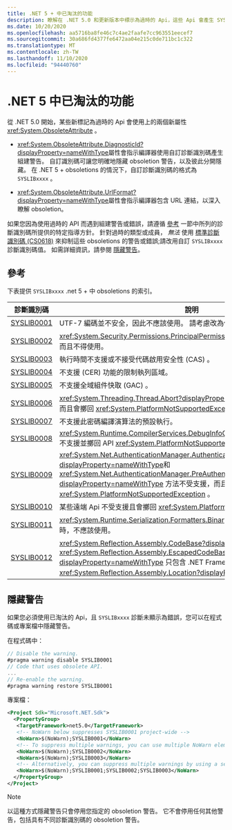 ```yaml
---
title: .NET 5 + 中已淘汰的功能
description: 瞭解在 .NET 5.0 和更新版本中標示為過時的 Api，這些 Api 會產生 SYSLIB 編譯器警告。
ms.date: 10/20/2020
ms.openlocfilehash: aa5716ba8fe46c7c4ae2faafe7cc963551eecef7
ms.sourcegitcommit: 30a686fd4377fe6472aa04e215c0de711bc1c322
ms.translationtype: MT
ms.contentlocale: zh-TW
ms.lasthandoff: 11/10/2020
ms.locfileid: "94440760"
---
```

# <a name="obsolete-features-in-net-5"></a>.NET 5 中已淘汰的功能

從 .NET 5.0 開始，某些新標記為過時的 Api 會使用上的兩個新屬性 <xref:System.ObsoleteAttribute> 。

- <xref:System.ObsoleteAttribute.DiagnosticId?displayProperty=nameWithType>屬性會指示編譯器使用自訂診斷識別碼產生組建警告。 自訂識別碼可讓您明確地隱藏 obsoletion 警告，以及彼此分開隱藏。 在 .NET 5 + obsoletions 的情況下，自訂診斷識別碼的格式為 `SYSLIBxxxx` 。

- <xref:System.ObsoleteAttribute.UrlFormat?displayProperty=nameWithType>屬性會指示編譯器包含 URL 連結，以深入瞭解 obsoletion。

如果您因為使用過時的 API 而遇到組建警告或錯誤，請遵循 [參考](#reference) 一節中所列的診斷識別碼所提供的特定指導方針。 針對過時的類型或成員， *無法* 使用 [標準診斷識別碼 (CS0618)](../../csharp/language-reference/compiler-messages/cs0618.md) 來抑制這些 obsoletions 的警告或錯誤;請改用自訂 `SYSLIBxxxx` 診斷識別碼值。 如需詳細資訊，請參閱 [隱藏警告](#suppress-warnings)。

## <a name="reference"></a>參考

下表提供 `SYSLIBxxxx` .net 5 + 中 obsoletions 的索引。

| 診斷識別碼 | 說明 |
| - | - |
| [SYSLIB0001](syslib0001.md) | UTF-7 編碼並不安全，因此不應該使用。 請考慮改為使用 UTF-8。 |
| [SYSLIB0002](syslib0002.md) | <xref:System.Security.Permissions.PrincipalPermissionAttribute> 執行時間不接受，而且不得使用。 |
| [SYSLIB0003](syslib0003.md) | 執行時間不支援或不接受代碼啟用安全性 (CAS) 。 |
| [SYSLIB0004](syslib0004.md) | 不支援 (CER) 功能的限制執列區域。 |
| [SYSLIB0005](syslib0005.md) | 不支援全域組件快取 (GAC) 。 |
| [SYSLIB0006](syslib0006.md) | <xref:System.Threading.Thread.Abort?displayProperty=nameWithType> 不受支援，而且會擲回 <xref:System.PlatformNotSupportedException> 。 |
| [SYSLIB0007](syslib0007.md) | 不支援此密碼編譯演算法的預設執行。 |
| [SYSLIB0008](syslib0008.md) | <xref:System.Runtime.CompilerServices.DebugInfoGenerator.CreatePdbGenerator>不支援並擲回 API <xref:System.PlatformNotSupportedException> 。 |
| [SYSLIB0009](syslib0009.md) | <xref:System.Net.AuthenticationManager.Authenticate%2A?displayProperty=nameWithType>和 <xref:System.Net.AuthenticationManager.PreAuthenticate%2A?displayProperty=nameWithType> 方法不受支援，而且會擲回 <xref:System.PlatformNotSupportedException> 。 |
| [SYSLIB0010](syslib0010.md) | 某些遠端 Api 不受支援且會擲回 <xref:System.PlatformNotSupportedException> 。 |
| [SYSLIB0011](syslib0011.md) | <xref:System.Runtime.Serialization.Formatters.Binary.BinaryFormatter> 序列化已過時，不應該使用。 |
| [SYSLIB0012](syslib0012.md) | <xref:System.Reflection.Assembly.CodeBase?displayProperty=nameWithType> 和 <xref:System.Reflection.Assembly.EscapedCodeBase?displayProperty=nameWithType> 只包含 .NET Framework 相容性。 請改用 <xref:System.Reflection.Assembly.Location?displayProperty=nameWithType>。 |

## <a name="suppress-warnings"></a>隱藏警告

如果您必須使用已淘汰的 Api，且 `SYSLIBxxxx` 診斷未顯示為錯誤，您可以在程式碼或專案檔中隱藏警告。

在程式碼中：

```csharp
// Disable the warning.
#pragma warning disable SYSLIB0001
// Code that uses obsolete API.
...
// Re-enable the warning.
#pragma warning restore SYSLIB0001
```

專案檔：

```xml
<Project Sdk="Microsoft.NET.Sdk">
  <PropertyGroup>
   <TargetFramework>net5.0</TargetFramework>
   <!-- NoWarn below suppresses SYSLIB0001 project-wide -->
   <NoWarn>$(NoWarn);SYSLIB0001</NoWarn>
   <!-- To suppress multiple warnings, you can use multiple NoWarn elements -->
   <NoWarn>$(NoWarn);SYSLIB0002</NoWarn>
   <NoWarn>$(NoWarn);SYSLIB0003</NoWarn>
   <!-- Alternatively, you can suppress multiple warnings by using a semicolon-delimited list -->
   <NoWarn>$(NoWarn);SYSLIB0001;SYSLIB0002;SYSLIB0003</NoWarn>
  </PropertyGroup>
</Project>
```

> [!NOTE]
> 以這種方式隱藏警告只會停用您指定的 obsoletion 警告。 它不會停用任何其他警告，包括具有不同診斷識別碼的 obsoletion 警告。
